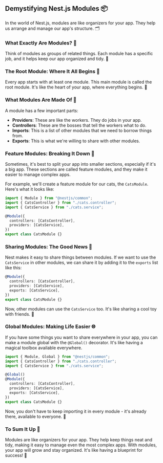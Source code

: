 ## Demystifying Nest.js Modules 📦

In the world of Nest.js, modules are like organizers for your app. They help us arrange and manage our app's structure. 🗂️

### What Exactly Are Modules? 🤔

Think of modules as groups of related things. Each module has a specific job, and it helps keep our app organized and tidy. 🧹

### The Root Module: Where It All Begins 🌱

Every app starts with at least one module. This main module is called the root module. It's like the heart of your app, where everything begins. 💓

### What Modules Are Made Of 📄

A module has a few important parts:

- **Providers**: These are like the workers. They do jobs in your app.
- **Controllers**: These are the bosses that tell the workers what to do.
- **Imports**: This is a list of other modules that we need to borrow things from.
- **Exports**: This is what we're willing to share with other modules.

### Feature Modules: Breaking It Down 🔨

Sometimes, it's best to split your app into smaller sections, especially if it's a big app. These sections are called feature modules, and they make it easier to manage complex apps.

For example, we'll create a feature module for our cats, the `CatsModule`. Here's what it looks like:

```typescript
import { Module } from "@nestjs/common";
import { CatsController } from "./cats.controller";
import { CatsService } from "./cats.service";

@Module({
  controllers: [CatsController],
  providers: [CatsService],
})
export class CatsModule {}
```

### Sharing Modules: The Good News 🤝

Nest makes it easy to share things between modules. If we want to use the `CatsService` in other modules, we can share it by adding it to the `exports` list like this:

```typescript
@Module({
  controllers: [CatsController],
  providers: [CatsService],
  exports: [CatsService],
})
export class CatsModule {}
```

Now, other modules can use the `CatsService` too. It's like sharing a cool toy with friends. 🧸

### Global Modules: Making Life Easier 🌐

If you have some things you want to share everywhere in your app, you can make a module global with the `@Global()` decorator. It's like having a magical toolbox available everywhere.

```typescript
import { Module, Global } from "@nestjs/common";
import { CatsController } from "./cats.controller";
import { CatsService } from "./cats.service";

@Global()
@Module({
  controllers: [CatsController],
  providers: [CatsService],
  exports: [CatsService],
})
export class CatsModule {}
```

Now, you don't have to keep importing it in every module - it's already there, available to everyone. 🌟

### To Sum It Up 🏁

Modules are like organizers for your app. They help keep things neat and tidy, making it easy to manage even the most complex apps. With modules, your app will grow and stay organized. It's like having a blueprint for success! 🚀
